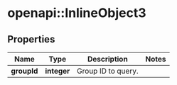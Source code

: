 # openapi::InlineObject3

## Properties
Name | Type | Description | Notes
------------ | ------------- | ------------- | -------------
**groupId** | **integer** | Group ID to query. | 


